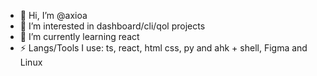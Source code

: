 - 👋 Hi, I’m @axioa
- 👀 I’m interested in dashboard/cli/qol projects
- 🌱 I’m currently learning react
- ⚡ Langs/Tools I use: ts, react, html css, py and ahk + shell, Figma and Linux

<!---
axioa/axioa is a ✨ special ✨ repository because its `README.md` (this file) appears on your GitHub profile.
You can click the Preview link to take a look at your changes. iaslxlknalknsxlknasxalnksxlaknsxakslnxaklnsxklasnxklsanxlkansxklsnxlkansxlkasnxlkansxlkansxklnasxklnanxklkn;;;;;;;nsslxkklxlknaxlknx
--->

